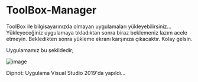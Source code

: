 # ToolBox-Manager
ToolBox ile bilgisayarınızda olmayan uygulamaları yükleyebilirsiniz...
Yükleyeceğiniz uygulamaya tıkladıktan sonra biraz beklemeniz lazım acele etmeyin.
Bekledikten sonra yükleme ekranı karşınıza çıkacaktır.
Kolay gelsin.

Uygulamamız bu şekildedir;

![image](https://user-images.githubusercontent.com/103608939/175925505-3c00119f-bcf5-46c4-863b-85077f18cd2c.png)


Dipnot: Uygulama Visual Studio 2019'da yapıldı...
